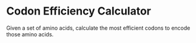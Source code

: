 # Codon Efficiency Calculator
 Given a set of amino acids, calculate the most efficient codons to encode those amino acids.

